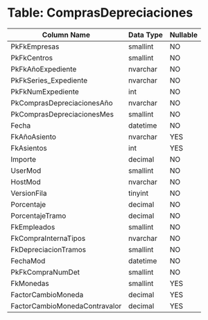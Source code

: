 # Table: ComprasDepreciaciones

| Column Name | Data Type | Nullable |
|-------------|-----------|----------|
| PkFkEmpresas | smallint | NO |
| PkFkCentros | smallint | NO |
| PkFkAñoExpediente | nvarchar | NO |
| PkFkSeries_Expediente | nvarchar | NO |
| PkFkNumExpediente | int | NO |
| PkComprasDepreciacionesAño | nvarchar | NO |
| PkComprasDepreciacionesMes | smallint | NO |
| Fecha | datetime | NO |
| FkAñoAsiento | nvarchar | YES |
| FkAsientos | int | YES |
| Importe | decimal | NO |
| UserMod | smallint | NO |
| HostMod | nvarchar | NO |
| VersionFila | tinyint | NO |
| Porcentaje | decimal | NO |
| PorcentajeTramo | decimal | NO |
| FkEmpleados | smallint | NO |
| FkCompraInternaTipos | nvarchar | NO |
| FkDepreciacionTramos | smallint | NO |
| FechaMod | datetime | NO |
| PkFkCompraNumDet | smallint | NO |
| FkMonedas | smallint | YES |
| FactorCambioMoneda | decimal | YES |
| FactorCambioMonedaContravalor | decimal | YES |

